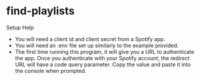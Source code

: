 # find-playlists


Setup Help

- You will need a client id and client secret from a Spotify app.
- You will need an .env file set up similarly to the example provided.
- The first time running this program, it will give you a URL to authenticate the app. Once you authenticate with your Spotify account, the redirect URL will have a code query parameter. Copy the value and paste it into the console when prompted. 
